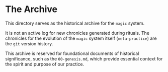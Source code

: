 # The Archive

This directory serves as the historical archive for the `magic` system.

It is not an active log for new chronicles generated during rituals. The chronicles for the evolution of the `magic` system itself (`meta-practice`) are the `git` version history.

This archive is reserved for foundational documents of historical significance, such as the `00-genesis.md`, which provide essential context for the spirit and purpose of our practice.
